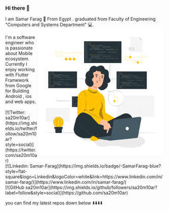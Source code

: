 ### Hi there 👋 
<div width="300" height="300">I am Samar Farag 👩 From Egypt . 
graduated from Faculty of Engineering "Computers and Systems Department"  💻.</div>
<img align='right' src="https://github.com/sa20m10ar/sa20m10ar/blob/master/Version%20control-pana.png" width="400">
<br>

<div width="300" height="300">I'm a software engineer who is passionate about Mobile ecosystem. Currently I enjoy working with Flutter Framework from Google for Building Android , ios and web apps.</div>
<br>
[![Twitter: sa20m10ar](https://img.shields.io/twitter/follow/sa20m10ar?style=social)](https://twitter.com/sa20m10ar)
<br>
[![Linkedin: Samar-Farag](https://img.shields.io/badge/-SamarFarag-blue?style=flat-square&logo=Linkedin&logoColor=white&link=https://www.linkedin.com/in/samar-farag/)](https://www.linkedin.com/in/samar-farag/)
<br>
[![GitHub sa20m10ar](https://img.shields.io/github/followers/sa20m10ar?label=follow&style=social)](https://github.com/sa20m10ar)



you can find my latest repos down below ⬇️⬇️⬇️⬇️


<!--
**sa20m10ar/sa20m10ar** is a ✨ _special_ ✨ repository because its `README.md` (this file) appears on your GitHub profile.

Here are some ideas to get you started:

- 🔭 I’m currently working on ...
- 🌱 I’m currently learning ...
- 👯 I’m looking to collaborate on ...
- 🤔 I’m looking for help with ...
- 💬 Ask me about ...
- 📫 How to reach me: ...
- 😄 Pronouns: ...
- ⚡ Fun fact: ...
-->
